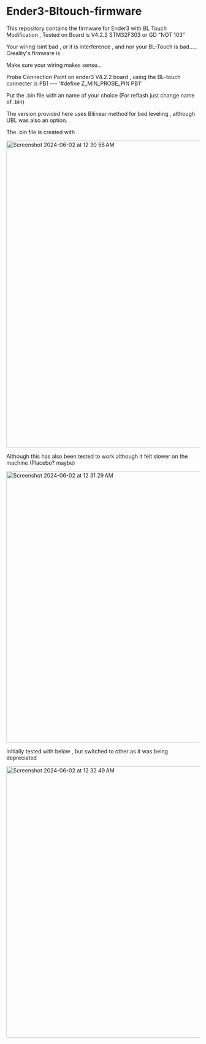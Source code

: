 # Ender3-Bltouch-firmware
This repository contains the firmware for Ender3 with BL Touch Modification , Tested on Board is V4.2.2 STM32F303 or GD "NOT 103"


Your wiring isint bad , or it is interference , and nor your BL-Touch is bad..... Creality's firmware is.

Make sure your wiring makes sense...


Probe Connection Point on ender3 V4.2.2 board , using the BL-touch connecter is PB1 --- '#define Z_MIN_PROBE_PIN PB1'




Put the .bin file with an name of your choice (For reflash just change name of .bin)

The version provided here uses Bilinear method for bed leveling , although UBL was also an option.



The .bin file is created with 

<img width="801" alt="Screenshot 2024-06-02 at 12 30 58 AM" src="https://github.com/vanshksingh/Ender3-Bltouch-firmware/assets/114809624/da42c895-fed0-4398-b04b-866a039eb995">

Although this has also been tested to work although it felt slower on the machine (Placebo? maybe)

<img width="708" alt="Screenshot 2024-06-02 at 12 31 29 AM" src="https://github.com/vanshksingh/Ender3-Bltouch-firmware/assets/114809624/01eb1b09-709e-4f9e-9de1-b53bb763115a">

Initially tested with below , but switched to other as it was being depreciated

<img width="708" alt="Screenshot 2024-06-02 at 12 32 49 AM" src="https://github.com/vanshksingh/Ender3-Bltouch-firmware/assets/114809624/a58c401f-3678-467e-b214-71c52b7351c1">


